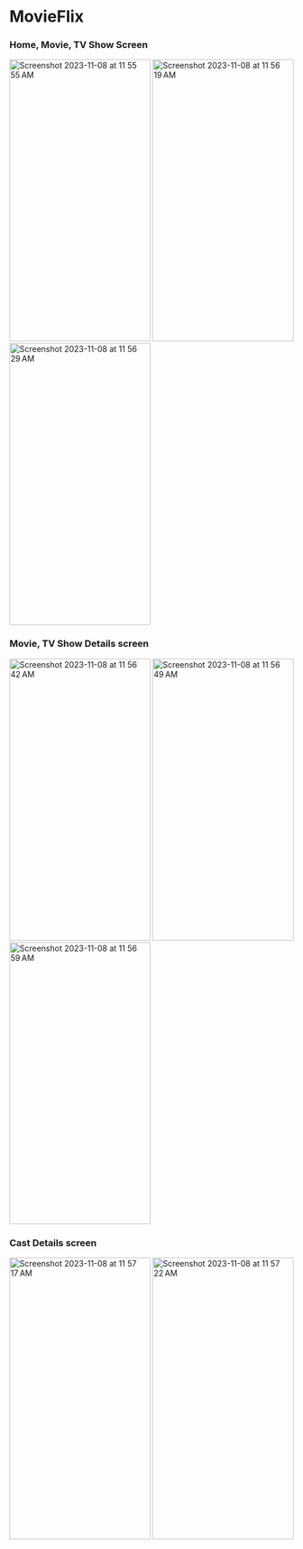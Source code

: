 # MovieFlix

<h3> Home, Movie, TV Show Screen</h3>
<p align = "left" >
  <img width="250" height="500" alt="Screenshot 2023-11-08 at 11 55 55 AM" src="https://github.com/Jayd-parmar/MovieFlix/assets/147722506/402b5e90-9303-47d1-88a8-9216d7462be1">
  <img width="250" height="500"  alt="Screenshot 2023-11-08 at 11 56 19 AM" src="https://github.com/Jayd-parmar/MovieFlix/assets/147722506/bb970a74-e962-45eb-913f-c2996f3734f4">
  <img width="250" height="500"  alt="Screenshot 2023-11-08 at 11 56 29 AM" src="https://github.com/Jayd-parmar/MovieFlix/assets/147722506/58272540-ab2c-4d99-ab77-57d35ac4583e">
</p>

<h3> Movie, TV Show Details screen</h3>
<p align = "left" >
  <img width="250" height="500" alt="Screenshot 2023-11-08 at 11 56 42 AM" src="https://github.com/Jayd-parmar/MovieFlix/assets/147722506/2c5f9a18-057f-43ec-a675-ee9ce129af28">
  <img width="250" height="500"  alt="Screenshot 2023-11-08 at 11 56 49 AM" src="https://github.com/Jayd-parmar/MovieFlix/assets/147722506/824bd050-3201-4eb3-8152-ee4e8fd3f2fc">
  <img width="250" height="500"  alt="Screenshot 2023-11-08 at 11 56 59 AM" src="https://github.com/Jayd-parmar/MovieFlix/assets/147722506/3ae5a828-0108-4d3f-a814-ae54fad955d6">
</p>

<h3>Cast Details screen</h3>
<p align = "left" >
  <img width="250" height="500" alt="Screenshot 2023-11-08 at 11 57 17 AM" src="https://github.com/Jayd-parmar/MovieFlix/assets/147722506/2dc83c24-65f2-4f82-a659-6dcf52e4adb4">
  <img width="250" height="500" alt="Screenshot 2023-11-08 at 11 57 22 AM" src="https://github.com/Jayd-parmar/MovieFlix/assets/147722506/b4aa8b2e-13c2-46f2-bbf0-f3302d3c51e4">
</p>


